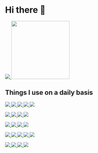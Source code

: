 # Hi there 👋


<p align="left">
  <a href="https://github.com/Cleaninja/build-components">
  </a>
</p>

<p align="left">
  <a href="https://github.com/Cleaninja/build-components">
    <img
      src="https://readme-components.vercel.app/api?component=experience&company=CRED_CLUB&role=Frontend%20Engineer%20&fill=black">
  </a>
  <a href="https://github.com/Cleaninja/build-components">
    <img style="height:190px"
      src="https://readme-components.vercel.app/api?component=stackoverflow&stackoverflowid=8780399&textfill=black&fill=linear-gradient%2862deg%2C%20%238EC5FC%200%25%2C%20%23E0C3FC%20100%25%29%3B%0A">
  </a>
</p>

## Things I use on a daily basis

<p align="left">
  <a href="https://github.com/Cleaninja/build-components">
    <img
      src="https://readme-components.vercel.app/api?component=logo&fill=blue&logo=react&animation=spin&svgfill=15d8fe">
  </a>
  <a href="https://github.com/Cleaninja/build-components">
    <img src="https://readme-components.vercel.app/api?component=logo&fill=grey&logo=vue.js&svgfill=2d79c7">
  </a>
  <a href="https://github.com/Cleaninja/build-components">
    <img src="https://readme-components.vercel.app/api?component=logo&fill=grey&logo=angular&svgfill=2d79c7">
  </a>
  <a href="https://github.com/Cleaninja/build-components">
    <img src="https://readme-components.vercel.app/api?component=logo&fill=grey&logo=ember.js&svgfill=df5c43">
  </a>
  <a href="https://github.com/Cleaninja/build-components">
    <img src="https://readme-components.vercel.app/api?component=logo&fill=grey&logo=jquery&svgfill=df5c43">
  </a>
</p>

<p>
  <a href="https://github.com/Cleaninja/build-components">
    <img src="https://readme-components.vercel.app/api?component=logo&fill=black&logo=node.js&svgfill=659b60">
  </a>
  <a href="https://github.com/Cleaninja/build-components">
    <img src="https://readme-components.vercel.app/api?component=logo&fill=black&logo=laravel&svgfill=f6df1c">
  </a>
  <a href="https://github.com/Cleaninja/build-components">
    <img src="https://readme-components.vercel.app/api?component=logo&fill=black&logo=django&svgfill=f6df1c">
  </a>
  <a href="https://github.com/Cleaninja/build-components">
    <img src="https://readme-components.vercel.app/api?component=logo&fill=black&logo=go&svgfill=f6df1c">
  </a>
</p>

<p>
  <a href="https://github.com/Cleaninja/build-components">
    <img src="https://readme-components.vercel.app/api?component=logo&fill=orange&logo=mysql&svgfill=659b60">
  </a>
  <a href="https://github.com/Cleaninja/build-components">
    <img src="https://readme-components.vercel.app/api?component=logo&fill=orange&logo=postgreSQL&svgfill=f6df1c">
  </a>
  <a href="https://github.com/Cleaninja/build-components">
    <img src="https://readme-components.vercel.app/api?component=logo&fill=orange&logo=mongodb&svgfill=f6df1c">
  </a> <a href="https://github.com/Cleaninja/build-components">
    <img src="https://readme-components.vercel.app/api?component=logo&fill=orange&logo=firebase&svgfill=f6df1c">
  </a>
</p>


<p>
  <a href="https://github.com/Cleaninja/build-components">
    <img src="https://readme-components.vercel.app/api?component=logo&fill=Green&logo=javascript&svgfill=f6df1c">
  </a>
  <a href="https://github.com/Cleaninja/build-components">
    <img src="https://readme-components.vercel.app/api?component=logo&fill=Green&logo=webpack&svgfill=8ed5fa">
  </a>
  <a href="https://github.com/Cleaninja/build-components">
    <img src="https://readme-components.vercel.app/api?component=logo&fill=Green&logo=sass&svgfill=cd6799">
  </a>
  <a href="https://github.com/Cleaninja/build-components">
    <img src="https://readme-components.vercel.app/api?component=logo&fill=Green&logo=php&svgfill=028dd1">
  </a>

  <a href="https://github.com/Cleaninja/build-components">
    <img src="https://readme-components.vercel.app/api?component=logo&fill=Green&logo=python&svgfill=f6df1c">
  </a>

</p>

<a href="https://github.com/Cleaninja/build-components">
  <img src="https://readme-components.vercel.app/api?component=logo&fill=DarkSlateGrey&logo=github">
</a>
<a href="https://github.com/Cleaninja/build-components">
  <img src="https://readme-components.vercel.app/api?component=logo&fill=DarkSlateGrey&logo=gitlab">
</a>
<a href="https://github.com/Cleaninja/build-components">
  <img src="https://readme-components.vercel.app/api?component=logo&fill=DarkSlateGrey&logo=trello">
</a>
<a href="https://github.com/Cleaninja/build-components">
  <img src="https://readme-components.vercel.app/api?component=logo&fill=DarkSlateGrey&logo=figma">
</a>
